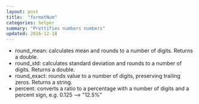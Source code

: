 ```yaml
---
layout: post
title:  "formatNum"
categories: helper
summary: "Prettifies numbers numbers"
updated: 2016-12-18
---
```


* round_mean: calculates mean and rounds to a number of digits. Returns a double.
* round_std: calculates standard deviation and rounds to a number of digits. Returns a double.
* round_exact: rounds value to a number of digits, preserving trailing zeros. Returns a string.
* percent: converts a ratio to a percentage with a number of digits and a percent sign, e.g. 0.125 --> "12.5%"
